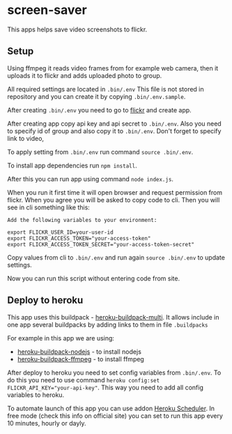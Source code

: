 # screen-saver

This apps helps save video screenshots to flickr.

## Setup

Using ffmpeg it reads video frames from for example web camera,
then it uploads it to flickr and adds uploaded photo to group.

All required settings are located in ```.bin/.env```
This file is not stored in repository and you can create it
by copying ```.bin/.env.sample```.

After creating ```.bin/.env``` you need to go to [flickr](https://www.flickr.com/services/apps/create/)
and create app.

After creating app copy api key and api secret to ```.bin/.env```.
Also you need to specify id of group and also copy it to ```.bin/.env```.
Don't forget to specify link to video,

To apply setting from ```.bin/.env``` run command ```source .bin/.env```.

To install app dependencies run ```npm install```.

After this you can run app using command ```node index.js```.

When you run it first time it will open browser and request permission from flickr.
When you agree you will be asked to copy code to cli.
Then you will see in cli something like this:

```
Add the following variables to your environment:

export FLICKR_USER_ID=your-user-id
export FLICKR_ACCESS_TOKEN="your-access-token"
export FLICKR_ACCESS_TOKEN_SECRET="your-access-token-secret"
```

Copy values from cli to ```.bin/.env``` and run again ```source .bin/.env``` to update settings.

Now you can run this script without entering code from site.

## Deploy to heroku

This app uses this buildpack - [heroku-buildpack-multi](https://github.com/ddollar/heroku-buildpack-multi).
It allows include in one app several buildpacks by adding links to them in file ```.buildpacks```

For example in this app we are using:
- [heroku-buildpack-nodejs](https://github.com/heroku/heroku-buildpack-nodejs#v77) - to install nodejs
- [heroku-buildpack-ffmpeg](https://github.com/HYPERHYPER/heroku-buildpack-ffmpeg.git) - to install ffmpeg

After deploy to heroku you need to set config variables from ```.bin/.env```.
To do this you need to use command ```heroku config:set FLICKR_API_KEY="your-api-key"```.
This way you need to add all config variables to heroku.

To automate launch of this app you can use addon [Heroku Scheduler](https://devcenter.heroku.com/articles/scheduler).
In free mode (check this info on official site) you can set to run this app every 10 minutes, hourly or dayly.
